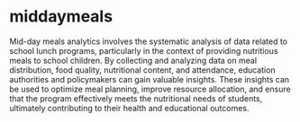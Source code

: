 # middaymeals
Mid-day meals analytics involves the systematic analysis of data related to school lunch programs, particularly in the context of providing nutritious meals to school children. By collecting and analyzing data on meal distribution, food quality, nutritional content, and attendance, education authorities and policymakers can gain valuable insights. These insights can be used to optimize meal planning, improve resource allocation, and ensure that the program effectively meets the nutritional needs of students, ultimately contributing to their health and educational outcomes.
